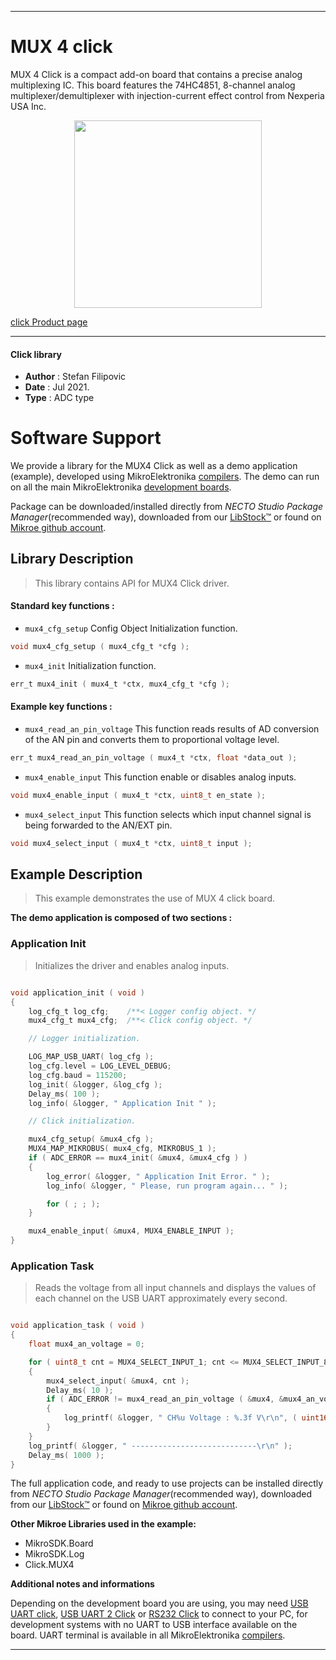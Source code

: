 
---
# MUX 4 click

MUX 4 Click is a compact add-on board that contains a precise analog multiplexing IC. This board features the 74HC4851, 8-channel analog multiplexer/demultiplexer with injection-current effect control from Nexperia USA Inc.

<p align="center">
  <img src="https://download.mikroe.com/images/click_for_ide/mux_4_click.png" height=300px>
</p>

[click Product page](https://www.mikroe.com/mux-4-click)

---


#### Click library

- **Author**        : Stefan Filipovic
- **Date**          : Jul 2021.
- **Type**          : ADC type


# Software Support

We provide a library for the MUX4 Click
as well as a demo application (example), developed using MikroElektronika
[compilers](https://www.mikroe.com/necto-studio).
The demo can run on all the main MikroElektronika [development boards](https://www.mikroe.com/development-boards).

Package can be downloaded/installed directly from *NECTO Studio Package Manager*(recommended way), downloaded from our [LibStock&trade;](https://libstock.mikroe.com) or found on [Mikroe github account](https://github.com/MikroElektronika/mikrosdk_click_v2/tree/master/clicks).

## Library Description

> This library contains API for MUX4 Click driver.

#### Standard key functions :

- `mux4_cfg_setup` Config Object Initialization function.
```c
void mux4_cfg_setup ( mux4_cfg_t *cfg );
```

- `mux4_init` Initialization function.
```c
err_t mux4_init ( mux4_t *ctx, mux4_cfg_t *cfg );
```

#### Example key functions :

- `mux4_read_an_pin_voltage` This function reads results of AD conversion of the AN pin and converts them to proportional voltage level.
```c
err_t mux4_read_an_pin_voltage ( mux4_t *ctx, float *data_out );
```

- `mux4_enable_input` This function enable or disables analog inputs.
```c
void mux4_enable_input ( mux4_t *ctx, uint8_t en_state );
```

- `mux4_select_input` This function selects which input channel signal is being forwarded to the AN/EXT pin.
```c
void mux4_select_input ( mux4_t *ctx, uint8_t input );
```

## Example Description

> This example demonstrates the use of MUX 4 click board.

**The demo application is composed of two sections :**

### Application Init

> Initializes the driver and enables analog inputs.

```c

void application_init ( void )
{
    log_cfg_t log_cfg;    /**< Logger config object. */
    mux4_cfg_t mux4_cfg;  /**< Click config object. */

    // Logger initialization.

    LOG_MAP_USB_UART( log_cfg );
    log_cfg.level = LOG_LEVEL_DEBUG;
    log_cfg.baud = 115200;
    log_init( &logger, &log_cfg );
    Delay_ms( 100 );
    log_info( &logger, " Application Init " );

    // Click initialization.

    mux4_cfg_setup( &mux4_cfg );
    MUX4_MAP_MIKROBUS( mux4_cfg, MIKROBUS_1 );
    if ( ADC_ERROR == mux4_init( &mux4, &mux4_cfg ) )
    {
        log_error( &logger, " Application Init Error. " );
        log_info( &logger, " Please, run program again... " );

        for ( ; ; );
    }

    mux4_enable_input( &mux4, MUX4_ENABLE_INPUT );
}

```

### Application Task

> Reads the voltage from all input channels and displays the values of each channel on the USB UART approximately every second.

```c

void application_task ( void )
{
    float mux4_an_voltage = 0;

    for ( uint8_t cnt = MUX4_SELECT_INPUT_1; cnt <= MUX4_SELECT_INPUT_8; cnt++ )
    {
        mux4_select_input( &mux4, cnt );
        Delay_ms( 10 );
        if ( ADC_ERROR != mux4_read_an_pin_voltage ( &mux4, &mux4_an_voltage ) ) 
        {
            log_printf( &logger, " CH%u Voltage : %.3f V\r\n", ( uint16_t ) cnt, mux4_an_voltage );
        }
    }
    log_printf( &logger, " ----------------------------\r\n" );
    Delay_ms( 1000 );
}

```

The full application code, and ready to use projects can be installed directly from *NECTO Studio Package Manager*(recommended way), downloaded from our [LibStock&trade;](https://libstock.mikroe.com) or found on [Mikroe github account](https://github.com/MikroElektronika/mikrosdk_click_v2/tree/master/clicks).

**Other Mikroe Libraries used in the example:**

- MikroSDK.Board
- MikroSDK.Log
- Click.MUX4

**Additional notes and informations**

Depending on the development board you are using, you may need
[USB UART click](https://www.mikroe.com/usb-uart-click),
[USB UART 2 Click](https://www.mikroe.com/usb-uart-2-click) or
[RS232 Click](https://www.mikroe.com/rs232-click) to connect to your PC, for
development systems with no UART to USB interface available on the board. UART
terminal is available in all MikroElektronika
[compilers](https://shop.mikroe.com/compilers).

---
